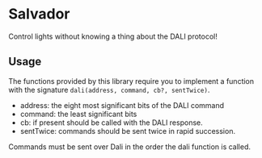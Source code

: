 # Salvador

Control lights without knowing a thing about the DALI protocol!

## Usage

The functions provided by this library require you to implement a function with the signature `dali(address, command, cb?, sentTwice)`.

- address: the eight most significant bits of the DALI command
- command: the least significant bits
- cb: if present should be called with the DALI response.
- sentTwice: commands should be sent twice in rapid succession.


Commands must be sent over Dali in the order the dali function is called.

